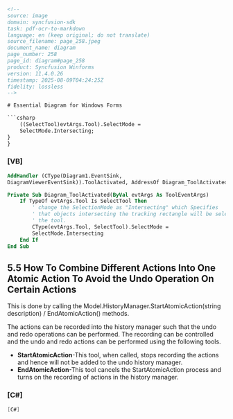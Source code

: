 ```html
<!-- 
source: image
domain: syncfusion-sdk
task: pdf-ocr-to-markdown
language: en (keep original; do not translate)
source_filename: page_258.jpeg
document_name: diagram
page_number: 258
page_id: diagram#page_258
product: Syncfusion Winforms
version: 11.4.0.26
timestamp: 2025-08-09T04:24:25Z
fidelity: lossless
-->

# Essential Diagram for Windows Forms

```csharp
    ((SelectTool)evtArgs.Tool).SelectMode = 
    SelectMode.Intersecting;
}
}
```

### [VB]

```vb
AddHandler (CType(Diagram1.EventSink, 
DiagramViewerEventSink)).ToolActivated, AddressOf Diagram_ToolActivated

Private Sub Diagram_ToolActivated(ByVal evtArgs As ToolEventArgs)
    If TypeOf evtArgs.Tool Is SelectTool Then
        ' change the SelectionMode as "Intersecting" which Specifies 
        ' that objects intersecting the tracking rectangle will be selected by 
        ' the tool.
        CType(evtArgs.Tool, SelectTool).SelectMode = 
        SelectMode.Intersecting
    End If
End Sub
```

## 5.5 How To Combine Different Actions Into One Atomic Action To Avoid the Undo Operation On Certain Actions

This is done by calling the Model.HistoryManager.StartAtomicAction(string description) / EndAtomicAction() methods.

The actions can be recorded into the history manager such that the undo and redo operations can be performed. The recording can be controlled and the undo and redo actions can be performed using the following tools.

- **StartAtomicAction**-This tool, when called, stops recording the actions and hence will not be added to the undo history manager.
- **EndAtomicAction**-This tool cancels the StartAtomicAction process and turns on the recording of actions in the history manager.

### [C#]

```csharp
[C#]
```
```